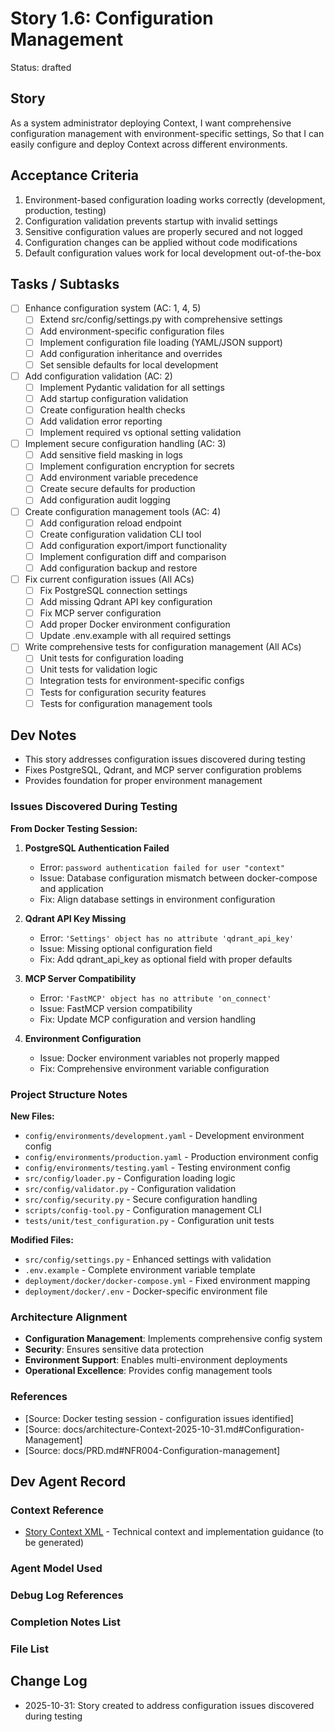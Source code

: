 # Story 1.6: Configuration Management

Status: drafted

## Story

As a system administrator deploying Context,
I want comprehensive configuration management with environment-specific settings,
So that I can easily configure and deploy Context across different environments.

## Acceptance Criteria

1. Environment-based configuration loading works correctly (development, production, testing)
2. Configuration validation prevents startup with invalid settings
3. Sensitive configuration values are properly secured and not logged
4. Configuration changes can be applied without code modifications
5. Default configuration values work for local development out-of-the-box

## Tasks / Subtasks

- [ ] Enhance configuration system (AC: 1, 4, 5)
  - [ ] Extend src/config/settings.py with comprehensive settings
  - [ ] Add environment-specific configuration files
  - [ ] Implement configuration file loading (YAML/JSON support)
  - [ ] Add configuration inheritance and overrides
  - [ ] Set sensible defaults for local development

- [ ] Add configuration validation (AC: 2)
  - [ ] Implement Pydantic validation for all settings
  - [ ] Add startup configuration validation
  - [ ] Create configuration health checks
  - [ ] Add validation error reporting
  - [ ] Implement required vs optional setting validation

- [ ] Implement secure configuration handling (AC: 3)
  - [ ] Add sensitive field masking in logs
  - [ ] Implement configuration encryption for secrets
  - [ ] Add environment variable precedence
  - [ ] Create secure defaults for production
  - [ ] Add configuration audit logging

- [ ] Create configuration management tools (AC: 4)
  - [ ] Add configuration reload endpoint
  - [ ] Create configuration validation CLI tool
  - [ ] Add configuration export/import functionality
  - [ ] Implement configuration diff and comparison
  - [ ] Add configuration backup and restore

- [ ] Fix current configuration issues (All ACs)
  - [ ] Fix PostgreSQL connection settings
  - [ ] Add missing Qdrant API key configuration
  - [ ] Fix MCP server configuration
  - [ ] Add proper Docker environment configuration
  - [ ] Update .env.example with all required settings

- [ ] Write comprehensive tests for configuration management (All ACs)
  - [ ] Unit tests for configuration loading
  - [ ] Unit tests for validation logic
  - [ ] Integration tests for environment-specific configs
  - [ ] Tests for configuration security features
  - [ ] Tests for configuration management tools

## Dev Notes

- This story addresses configuration issues discovered during testing
- Fixes PostgreSQL, Qdrant, and MCP server configuration problems
- Provides foundation for proper environment management

### Issues Discovered During Testing

**From Docker Testing Session:**

1. **PostgreSQL Authentication Failed**
   - Error: `password authentication failed for user "context"`
   - Issue: Database configuration mismatch between docker-compose and application
   - Fix: Align database settings in environment configuration

2. **Qdrant API Key Missing**
   - Error: `'Settings' object has no attribute 'qdrant_api_key'`
   - Issue: Missing optional configuration field
   - Fix: Add qdrant_api_key as optional field with proper defaults

3. **MCP Server Compatibility**
   - Error: `'FastMCP' object has no attribute 'on_connect'`
   - Issue: FastMCP version compatibility
   - Fix: Update MCP configuration and version handling

4. **Environment Configuration**
   - Issue: Docker environment variables not properly mapped
   - Fix: Comprehensive environment variable configuration

### Project Structure Notes

**New Files:**
- `config/environments/development.yaml` - Development environment config
- `config/environments/production.yaml` - Production environment config
- `config/environments/testing.yaml` - Testing environment config
- `src/config/loader.py` - Configuration loading logic
- `src/config/validator.py` - Configuration validation
- `src/config/security.py` - Secure configuration handling
- `scripts/config-tool.py` - Configuration management CLI
- `tests/unit/test_configuration.py` - Configuration unit tests

**Modified Files:**
- `src/config/settings.py` - Enhanced settings with validation
- `.env.example` - Complete environment variable template
- `deployment/docker/docker-compose.yml` - Fixed environment mapping
- `deployment/docker/.env` - Docker-specific environment file

### Architecture Alignment

- **Configuration Management**: Implements comprehensive config system
- **Security**: Ensures sensitive data protection
- **Environment Support**: Enables multi-environment deployments
- **Operational Excellence**: Provides config management tools

### References

- [Source: Docker testing session - configuration issues identified]
- [Source: docs/architecture-Context-2025-10-31.md#Configuration-Management]
- [Source: docs/PRD.md#NFR004-Configuration-management]

## Dev Agent Record

### Context Reference

- [Story Context XML](./1-6-configuration-management.context.xml) - Technical context and implementation guidance (to be generated)

### Agent Model Used

<!-- Will be populated during dev-story execution -->

### Debug Log References

<!-- Will be populated during implementation -->

### Completion Notes List

<!-- Will be populated when story is complete -->

### File List

<!-- Will be populated during implementation -->

## Change Log

- 2025-10-31: Story created to address configuration issues discovered during testing
